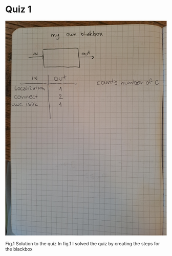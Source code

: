 # Quiz 1

![Solution to the quiz](20220824_114551.jpg)

Fig.1 Solution to the quiz
In fig.1 I solved the quiz by creating the steps for the blackbox 
